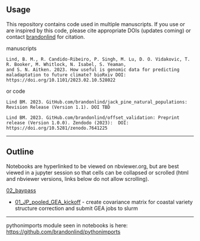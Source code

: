 ## Usage

This repository contains code used in multiple manuscripts. If you use or are inspired by this code, please cite appropriate DOIs (updates coming) or contact [brandonlind](https://github.com/brandonlind) for citation.

manuscripts
```
Lind, B. M., R. Candido-Ribeiro, P. Singh, M. Lu, D. O. Vidakovic, T. R. Booker, M. Whitlock, N. Isabel, S. Yeaman,
and S. N. Aitken. 2023. How useful is genomic data for predicting  maladaptation to future climate? bioRxiv DOI: https://doi.org/10.1101/2023.02.10.528022
```

or code
```
Lind BM. 2023. GitHub.com/brandonlind/jack_pine_natural_populations: Revision Release (Version 1.1). DOI TBD

Lind BM. 2023. GitHub.com/brandonlind/offset_validation: Preprint release (Version 1.0.0). Zendodo (2023):  DOI: https://doi.org/10.5281/zenodo.7641225
```


---

## Outline

Notebooks are hyperlinked to be viewed on nbviewer.org, but are best viewed in a jupyter session so that cells can be collapsed or scrolled (html and nbviewer versions, links below do not allow scrolling).

[02_baypass](https://nbviewer.org/github/brandonlind/jack_pine_natural_populations/tree/main/02_baypass/)
- [01_JP_pooled_GEA_kickoff](https://nbviewer.org/github/brandonlind/jack_pine_natural_populations/blob/main/02_baypass/01_JP_pooled_GEA_kickoff.ipynb) - create covariance matrix for coastal variety structure correction and submit GEA jobs to slurm

---

pythonimports module seen in notebooks is here: https://github.com/brandonlind/pythonimports
